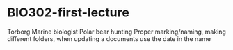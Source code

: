 # BIO302-first-lecture
Torborg
Marine biologist
Polar bear hunting
Proper marking/naming, making different folders, when updating a documents use the date in the name
